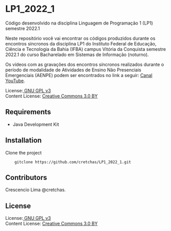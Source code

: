# LP1_2022_1
Código desenvolvido na disciplina Linguagem de Programação 1 (LP1) semestre 2022.1

Neste repositório você vai encontrar os códigos produzidos durante os encontros síncronos da disciplina LP1 do Instituto Federal de Educação, Ciência e Tecnologia da Bahia (IFBA) campus Vitória da Conquista semestre 2022.1 do curso Bacharelado em Sistemas de Informação (noturno). 

Os vídeos com as gravações dos encontros síncronos realizados durante o período de modalidade de Atividades de Ensino Não Presenciais Emergenciais (AENPE) podem ser encontrados no link a seguir: [Canal YouTube](https://www.youtube.com/c/CrescencioLima). 

License:<a href="http://www.gnu.org/licenses/gpl.html" target="blank"> GNU GPL v3</a><br>
Content License: <a href="https://creativecommons.org/licenses/by/3.0/" target = "blank">Creative Commons 3.0 BY</a>

Requirements
---------------------------

  * Java Development Kit


Installation 
---------------------------

Clone the project

        gitclone https://github.com/cretchas/LP1_2022_1.git

Contributors
---------------------------
Crescencio Lima @cretchas.

License
---------------------------
License:<a href="http://www.gnu.org/licenses/gpl.html" target="blank"> GNU GPL v3</a><br>
Content License: <a href="https://creativecommons.org/licenses/by/3.0/" target = "blank">Creative Commons 3.0 BY</a>
